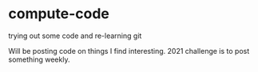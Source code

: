 # compute-code
trying out some code and re-learning git

Will be posting code on things I find interesting.
2021 challenge is to post something weekly.
